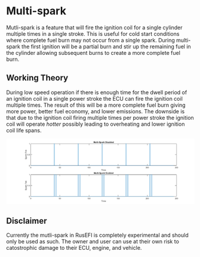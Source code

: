 # Multi-spark  
Mutli-spark is a feature that will fire the ignition coil for a single cylinder multiple times in a single stroke. This is useful for cold start conditions where complete fuel burn may not occur from a single spark. During multi-spark the first ignition will be a partial burn and stir up the remaining fuel in the cylinder allowing subsequent burns to create a more complete fuel burn. 

## Working Theory
During low speed operation if there is enough time for the dwell period of an ignition coil in a single power stroke the ECU can fire the ignition coil multiple times. The result of this will be a more complete fuel burn giving more power, better fuel economy, and lower emissions. The downside is that due to the ignition coil firing multiple times per power stroke the ignition coil will operate *hotter* possibly leading to overheating and lower ignition coil life spans. 

![MultisparkMatlab](Images/MultisparkMatlab.png "Multi-spark theory")

## Disclaimer
Currently the mutli-spark in RusEFI is completely experimental and should only be used as such. The owner and user can use at their own risk to catostrophic damage to their ECU, engine, and vehicle. 